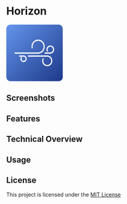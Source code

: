 # Horizon

<p align="left">
  <img src="https://github.com/jonathanvieri/Horizon/blob/main/images/applogo.png" width="150" height="150">
</p>



## Screenshots

## Features

## Technical Overview

## Usage


## License
This project is licensed under the [MIT License](https://github.com/jonathanvieri/Chooaca/blob/master/LICENSE)
